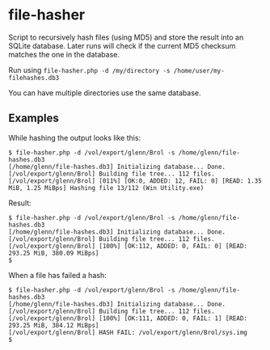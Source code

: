 file-hasher
===========
Script to recursively hash files (using MD5) and store the result into
an SQLite database. Later runs will check if the current MD5 checksum
matches the one in the database.
 
Run using
`file-hasher.php -d /my/directory -s /home/user/my-filehashes.db3`

You can have multiple directories use the same database.

Examples
--------
While hashing the output looks like this:

```
$ file-hasher.php -d /vol/export/glenn/Brol -s /home/glenn/file-hashes.db3
[/home/glenn/file-hashes.db3] Initializing database... Done.
[/vol/export/glenn/Brol] Building file tree... 112 files.
[/vol/export/glenn/Brol] [011%] [OK:0, ADDED: 12, FAIL: 0] [READ: 1.35 MiB, 1.25 MiBps] Hashing file 13/112 (Win Utility.exe)
```

Result:
```
$ file-hasher.php -d /vol/export/glenn/Brol -s /home/glenn/file-hashes.db3
[/home/glenn/file-hashes.db3] Initializing database... Done.
[/vol/export/glenn/Brol] Building file tree... 112 files.
[/vol/export/glenn/Brol] [100%] [OK:112, ADDED: 0, FAIL: 0] [READ: 293.25 MiB, 380.09 MiBps]
$
```

When a file has failed a hash:

```
$ file-hasher.php -d /vol/export/glenn/Brol -s /home/glenn/file-hashes.db3
[/home/glenn/file-hashes.db3] Initializing database... Done.
[/vol/export/glenn/Brol] Building file tree... 112 files.
[/vol/export/glenn/Brol] [100%] [OK:111, ADDED: 0, FAIL: 1] [READ: 293.25 MiB, 384.12 MiBps]
[/vol/export/glenn/Brol] HASH FAIL: /vol/export/glenn/Brol/sys.img
$
```